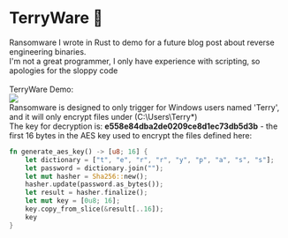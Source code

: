 # TerryWare 🦀
Ransomware I wrote in Rust to demo for a future blog post about reverse engineering binaries.<br>
I'm not a great programmer, I only have experience with scripting, so apologies for the sloppy code
<br><br>
TerryWare Demo:<br>
<img src="https://i.ibb.co/xsV267m/vmware-SHZRS87t4a-ezgif-com-video-to-gif-converter.gif">
<br>
Ransomware is designed to only trigger for Windows users named 'Terry', and it will only encrypt files under (C:\Users\Terry\*)<br>
The key for decryption is: **e558e84dba2de0209ce8d1ec73db5d3b** - the first 16 bytes in the AES key used to encrypt the files defined here:<br>
```rust
fn generate_aes_key() -> [u8; 16] {
    let dictionary = ["t", "e", "r", "r", "y", "p", "a", "s", "s"];
    let password = dictionary.join("");
    let mut hasher = Sha256::new();
    hasher.update(password.as_bytes());
    let result = hasher.finalize();
    let mut key = [0u8; 16];
    key.copy_from_slice(&result[..16]);
    key
}
```
